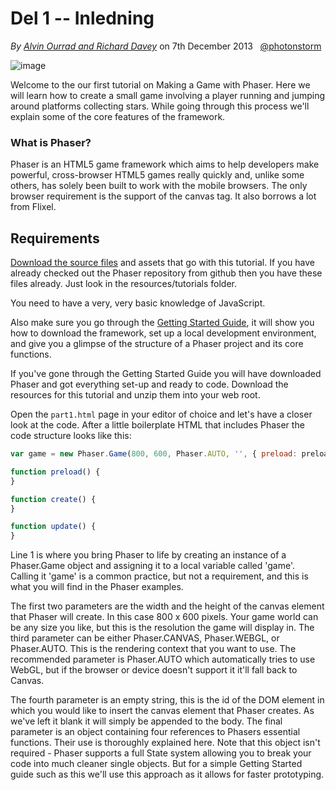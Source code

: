 # Del 1 -- Inledning

_By [Alvin Ourrad and Richard Davey](https://twitter.com/photonstorm)_ on 7th December 2013   [@photonstorm](https://twitter.com/photonstorm)

![image](http://phaser.io/content/tutorials/making-your-first-phaser-game/tutorial_header.png)

Welcome to the our first tutorial on Making a Game with Phaser. Here we will learn how to create a small game involving a player running and jumping around platforms collecting stars. While going through this process we'll explain some of the core features of the framework.

### What is Phaser?

Phaser is an HTML5 game framework which aims to help developers make powerful, cross-browser HTML5 games really quickly and, unlike some others, has solely been built to work with the mobile browsers. The only browser requirement is the support of the canvas tag. It also borrows a lot from Flixel.

## Requirements

[Download the source files](https://github.com/photonstorm/phaser/raw/master/resources/tutorials/02%20Making%20your%20first%20game/phaser_tutorial_02.zip) and assets that go with this tutorial. If you have already checked out the Phaser repository from github then you have these files already. Just look in the resources/tutorials folder.

You need to have a very, very basic knowledge of JavaScript.

Also make sure you go through the [Getting Started Guide](/tutorials/getting-started), it will show you how to download the framework, set up a local development environment, and give you a glimpse of the structure of a Phaser project and its core functions.

If you've gone through the Getting Started Guide you will have downloaded Phaser and got everything set-up and ready to code. Download the resources for this tutorial and unzip them into your web root.

Open the `part1.html` page in your editor of choice and let's have a closer look at the code. After a little boilerplate HTML that includes Phaser the code structure looks like this:

```javascript
var game = new Phaser.Game(800, 600, Phaser.AUTO, '', { preload: preload, create: create, update: update });

function preload() {
}

function create() {
}

function update() {
}
```
Line 1 is where you bring Phaser to life by creating an instance of a Phaser.Game object and assigning it to a local variable called 'game'. Calling it 'game' is a common practice, but not a requirement, and this is what you will find in the Phaser examples.

The first two parameters are the width and the height of the canvas element that Phaser will create. In this case 800 x 600 pixels. Your game world can be any size you like, but this is the resolution the game will display in. The third parameter can be either Phaser.CANVAS, Phaser.WEBGL, or Phaser.AUTO. This is the rendering context that you want to use. The recommended parameter is Phaser.AUTO which automatically tries to use WebGL, but if the browser or device doesn't support it it'll fall back to Canvas.

The fourth parameter is an empty string, this is the id of the DOM element in which you would like to insert the canvas element that Phaser creates. As we've left it blank it will simply be appended to the body. The final parameter is an object containing four references to Phasers essential functions. Their use is thoroughly explained here. Note that this object isn't required - Phaser supports a full State system allowing you to break your code into much cleaner single objects. But for a simple Getting Started guide such as this we'll use this approach as it allows for faster prototyping.
